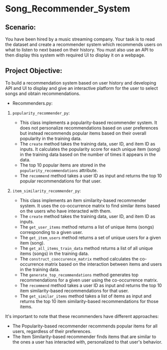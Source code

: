 # Song_Recommender_System

## Scenario:

You have been hired by a music streaming company. Your task is to read the dataset and create a recommender system which recommends users on what to listen to next based on their history. You must also use an API to then display this system with required UI to display it on a webpage.

## Project Objective:

To build a recommendation system based on user history and developing API and UI to display and give an interactive platform for the user to select songs and obtain recommendations.

- Recommenders.py: 
1. `popularity_recommender_py`:
   - This class implements a popularity-based recommender system. It does not personalize recommendations based on user preferences but instead recommends popular items based on their overall popularity in the training data.
   - The `create` method takes the training data, user ID, and item ID as inputs. It calculates the popularity score for each unique item (song) in the training data based on the number of times it appears in the data.
   - The top 10 popular items are stored in the `popularity_recommendations` attribute.
   - The `recommend` method takes a user ID as input and returns the top 10 popular recommendations for that user.

2. `item_similarity_recommender_py`:
   - This class implements an item similarity-based recommender system. It uses the co-occurrence matrix to find similar items based on the users who have interacted with them.
   - The `create` method takes the training data, user ID, and item ID as inputs.
   - The `get_user_items` method returns a list of unique items (songs) corresponding to a given user.
   - The `get_item_users` method returns a set of unique users for a given item (song).
   - The `get_all_items_train_data` method returns a list of all unique items (songs) in the training data.
   - The `construct_cooccurence_matrix` method calculates the co-occurrence matrix based on the interaction between items and users in the training data.
   - The `generate_top_recommendations` method generates top recommendations for a given user using the co-occurrence matrix.
   - The `recommend` method takes a user ID as input and returns the top 10 item similarity-based recommendations for that user.
   - The `get_similar_items` method takes a list of items as input and returns the top 10 item similarity-based recommendations for those items.

It's important to note that these recommenders have different approaches:
   - The Popularity-based recommender recommends popular items for all users, regardless of their preferences.
   - The Item Similarity-based recommender finds items that are similar to the ones a user has interacted with, personalized to that user's behavior.


